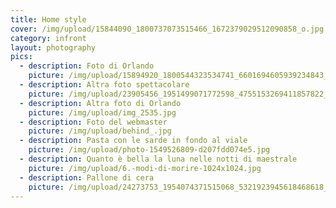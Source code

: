 ```yaml
---
title: Home style
cover: /img/upload/15844090_1800737073515466_1672379029512090858_o.jpg
category: infront
layout: photography
pics:
  - description: Foto di Orlando
    picture: /img/upload/15894920_1800544323534741_6601694605939234843_n.jpg
  - description: Altra foto spettacolare
    picture: /img/upload/23905456_1951499071772598_4755153269411857822_n.jpg
  - description: Altra foto di Orlando
    picture: /img/upload/img_2535.jpg
  - description: Foto del webmaster
    picture: /img/upload/behind_.jpg
  - description: Pasta con le sarde in fondo al viale
    picture: /img/upload/photo-1549526809-d207fdd074e5.jpg
  - description: Quanto è bella la luna nelle notti di maestrale
    picture: /img/upload/6.-modi-di-morire-1024x1024.jpg
  - description: Pallone di cera
    picture: /img/upload/24273753_1954074371515068_5321923945618468618_o.jpg
---
```


